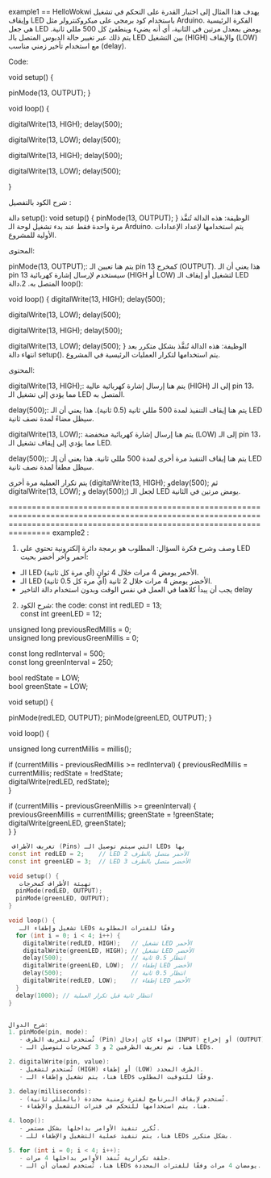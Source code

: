 example1 == HelloWokwi 
يهدف هذا المثال إلى اختبار القدرة على التحكم في تشغيل وإيقاف LED باستخدام كود برمجي على ميكروكنترولر مثل Arduino. الفكرة الرئيسية هي جعل LED يومض بمعدل مرتين في الثانية، أي أنه يضيء وينطفئ كل 500 مللي ثانية. يتم ذلك عبر تغيير حالة الدبوس المتصل بالـ LED بين التشغيل (HIGH) والإيقاف (LOW) مع استخدام تأخير زمني مناسب (delay).

Code:

void setup() {

pinMode(13, OUTPUT); }

void loop() {

digitalWrite(13, HIGH); delay(500);

digitalWrite(13, LOW); delay(500);

digitalWrite(13, HIGH); delay(500);

digitalWrite(13, LOW); delay(500);

}

شرح الكود بالتفصيل :

دالة setup():
void setup() {
  pinMode(13, OUTPUT);
}
الوظيفة:
هذه الدالة تُنفَّذ مرة واحدة فقط عند بدء تشغيل لوحة الـ Arduino. يتم استخدامها لإعداد الإعدادات الأولية للمشروع.

المحتوى:

pinMode(13, OUTPUT);:
يتم هنا تعيين الـ pin 13 كمخرج (OUTPUT). هذا يعني أن الـ pin 13 سيستخدم لإرسال إشارة كهربائية (HIGH أو LOW) لتشغيل أو إيقاف الـ LED المتصل به.
2.دالة loop():

void loop() {
  digitalWrite(13, HIGH);
  delay(500); 

  digitalWrite(13, LOW);
  delay(500); 

  digitalWrite(13, HIGH);
  delay(500); 

  digitalWrite(13, LOW);
  delay(500); 
}
الوظيفة:
هذه الدالة تُنفَّذ بشكل متكرر بعد انتهاء دالة setup(). يتم استخدامها لتكرار العمليات الرئيسية في المشروع.

المحتوى:

digitalWrite(13, HIGH);:
يتم هنا إرسال إشارة كهربائية عالية (HIGH) إلى الـ pin 13، مما يؤدي إلى تشغيل الـ LED المتصل به.

delay(500);:
يتم هنا إيقاف التنفيذ لمدة 500 مللي ثانية (0.5 ثانية). هذا يعني أن الـ LED سيظل مضاءً لمدة نصف ثانية.

digitalWrite(13, LOW);:
يتم هنا إرسال إشارة كهربائية منخفضة (LOW) إلى الـ pin 13، مما يؤدي إلى إيقاف تشغيل الـ LED.

delay(500);:
يتم هنا إيقاف التنفيذ مرة أخرى لمدة 500 مللي ثانية. هذا يعني أن الـ LED سيظل مطفأً لمدة نصف ثانية.

يتم تكرار العملية مرة أخرى (digitalWrite(13, HIGH); وdelay(500); ثم digitalWrite(13, LOW); و delay(500);) لجعل الـ LED يومض مرتين في الثانية.


===========================================================================================================================================================================
example2 :





 1. وصف وشرح فكرة السؤال:
المطلوب هو برمجة دائرة إلكترونية تحتوي على LED أحمر وآخر أخضر بحيث:
- الـ LED الأحمر يومض 4 مرات خلال 4 ثوانٍ (أي مرة كل ثانية).
- الـ LED الأخضر يومض 4 مرات خلال 2 ثانية (أي مرة كل 0.5 ثانية).
- يجب أن يبدأ كلاهما في العمل في نفس الوقت وبدون استخدام دالة التاخير delay

 2. شرح الكود:
    the code:
const int redLED = 13;   
const int greenLED = 12;  


unsigned long previousRedMillis = 0;  
unsigned long previousGreenMillis = 0; 


const long redInterval = 500;  
const long greenInterval = 250; 


bool redState = LOW;   
bool greenState = LOW; 

void setup() {

  pinMode(redLED, OUTPUT);
  pinMode(greenLED, OUTPUT);
}

void loop() {

  unsigned long currentMillis = millis();

  
  if (currentMillis - previousRedMillis >= redInterval) {
    previousRedMillis = currentMillis; 
    redState = !redState;             
    digitalWrite(redLED, redState);  
  }

  if (currentMillis - previousGreenMillis >= greenInterval) {
    previousGreenMillis = currentMillis; 
    greenState = !greenState;           
    digitalWrite(greenLED, greenState);  
  }
}

```cpp
 تعريف الأطراف (Pins) التي سيتم توصيل الـ LEDs بها
const int redLED = 2;    // LED الأحمر متصل بالطرف 2
const int greenLED = 3;  // LED الأخضر متصل بالطرف 3

void setup() {
   تهيئة الأطراف كمخرجات
  pinMode(redLED, OUTPUT);
  pinMode(greenLED, OUTPUT);
}

void loop() {
   تشغيل وإطفاء الـ LEDs وفقًا للفترات المطلوبة
  for (int i = 0; i < 4; i++) {
    digitalWrite(redLED, HIGH);   // تشغيل LED الأحمر
    digitalWrite(greenLED, HIGH); // تشغيل LED الأخضر
    delay(500);                   // انتظار 0.5 ثانية
    digitalWrite(greenLED, LOW);  // إطفاء LED الأخضر
    delay(500);                   // انتظار 0.5 ثانية
    digitalWrite(redLED, LOW);    // إطفاء LED الأحمر
  }
  delay(1000); // انتظار ثانية قبل تكرار العملية
}


شرح الدوال:
1. pinMode(pin, mode):
   - تُستخدم لتعريف الطرف (Pin) سواء كان إدخال (INPUT) أو إخراج (OUTPUT).
   - هنا، تم تعريف الطرفين 2 و 3 كمخرجات لتوصيل الـ LEDs.

2. digitalWrite(pin, value):
   - تُستخدم لتشغيل (HIGH) أو إطفاء (LOW) الطرف المحدد.
   - هنا، يتم تشغيل وإطفاء الـ LEDs وفقًا للتوقيت المطلوب.

3. delay(milliseconds):
   - تُستخدم لإيقاف البرنامج لفترة زمنية محددة (بالمللي ثانية).
   - هنا، يتم استخدامها للتحكم في فترات التشغيل والإطفاء.

4. loop():
   - تُكرر تنفيذ الأوامر بداخلها بشكل مستمر.
   - هنا، يتم تنفيذ عملية التشغيل والإطفاء للـ LEDs بشكل متكرر.

5. for (int i = 0; i < 4; i++):
   - حلقة تكرارية تُنفذ الأوامر بداخلها 4 مرات.
   - هنا، تُستخدم لضمان أن الـ LEDs يومضان 4 مرات وفقًا للفترات المحددة.
